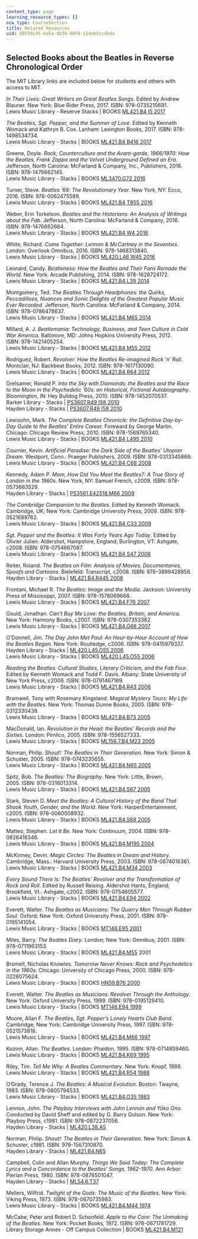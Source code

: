 ```yaml
---
content_type: page
learning_resource_types: []
ocw_type: CourseSection
title: Related Resources
uid: 88550c45-ba5a-db38-98f8-214ab5cc4bda
---
```


Selected Books about the Beatles in Reverse Chronological Order
---------------------------------------------------------------

The MIT Library links are included below for students and others with access to MIT.

_In Their Lives: Great Writers on Great Beatles Songs_. Edited by Andrew Blauner. New York: Blue Rider Press, 2017. ISBN: 978-0735210691.  
Lewis Music Library - Reserve Stacks | BOOKS [ML421.B4 I5 2017](http://library.mit.edu/item/002547937)

_The Beatles, Sgt. Pepper, and the Summer of Love_. Edited by Kenneth Womack and Kathryn B. Cox. Lanham: Lexington Books, 2017. ISBN: 978-1498534734.  
Lewis Music Library - Stacks | BOOKS [ML421.B4 B416 2017](http://library.mit.edu/item/002564396)

Greene, Doyle. _Rock, Counterculture and the Avant-garde, 1966/1970: How the Beatles, Frank Zappa and the Velvet Underground Defined an Era_. Jefferson, North Carolina: McFarland & Company, Inc., Publishers, 2016. ISBN: 978-1476662145.  
Lewis Music Library - Stacks | BOOKS [ML3470.G72 2016](http://library.mit.edu/item/002395263)

Turner, Steve. _Beatles ’66: The Revolutionary Year._ New York, NY: Ecco, 2016. ISBN: 978-0062475589.  
Lewis Music Library - Stacks | BOOKS [ML421.B4 T855 2016](http://library.mit.edu/item/002507473)

Weber, Erin Torkelson. _Beatles and the Historians: An Analysis of Writings about the Fab_. Jefferson, North Carolina: McFarland & Company, 2016. ISBN: 978-1476662664.  
Lewis Music Library - Stacks | BOOKS [ML421.B4 W4 2016](http://library.mit.edu/item/002412204)

White, Richard. _Come Together: Lennon & McCartney in the Seventies_. London: Overlook Omnibus, 2016. ISBN: 978-1468313840.  
Lewis Music Library - Stacks | BOOKS [ML420.L46 W45 2016](http://library.mit.edu/item/002476189)

Leonard, Candy. _Beatleness: How the Beatles and Their Fans Remade the World_. New York: Arcade Publishing, 2014. ISBN: 978-1628724172.  
Lewis Music Library - Stacks | BOOKS [ML421.B4 L39 2014](http://library.mit.edu/item/002306674)

Montgomery, Ted. _The Beatles Through Headphones: the Quirks, Peccadilloes, Nuances and Sonic Delights of the Greatest Popular Music Ever Recorded_. Jefferson, North Carolina: McFarland & Company, 2014. ISBN: 978-0786478637.  
Lewis Music Library - Stacks | BOOKS [ML421.B4 M65 2014](http://library.mit.edu/item/002301600)

Millard, A. J. _Beatlemania: Technology, Business, and Teen Culture in Cold War America_. Baltimore, MD: Johns Hopkins University Press, 2012. ISBN: 978-1421405254.  
Lewis Music Library - Stacks | BOOKS [ML421.B4 M55 2012](http://library.mit.edu/item/002072025)

Rodriguez, Robert. _Revolver: How the Beatles Re-imagined Rock ’n’ Roll_. Montclair, NJ: Backbeat Books, 2012. ISBN: 978-1617130090.  
Lewis Music Library - Stacks | BOOKS [ML421.B4 R64 2012](http://library.mit.edu/item/002076519)

Grelsamer, Ronald P. _Into the Sky with Diamonds: the Beatles and the Race to the Moon in the Psychedelic ’60s: an Historical, Fictional Autobiography_. Bloomington, IN: Hey Bulldog Press, 2010. ISBN: 978-1452070537.  
Barker Library - Stacks | [PS3607.R49 I58 2010](http://library.mit.edu/item/001752414)  
Hayden Library - Stacks | [PS3607.R49 I58 2010](http://library.mit.edu/item/001752414)

Lewisohn, Mark. _The Complete Beatles Chronicle: the Definitive Day-by-Day Guide to the Beatles’ Entire Career._ Foreward by George Martin. Chicago: Chicago Review Press, 2010. ISBN: 978-1569765340.  
Lewis Music Library - Stacks | BOOKS [ML421.B4 L495 2010](http://library.mit.edu/item/001953604)

Courrier, Kevin. _Artificial Paradise: the Dark Side of the Beatles’ Utopian Dream_. Westport, Conn.: Praeger Publishers, 2009. ISBN: 978-0313345869.  
Lewis Music Library - Stacks | BOOKS [ML421.B4 C68 2008](http://library.mit.edu/item/001691564)

Kennedy, Adam P. _Mom, How Did You Meet the Beatles?: A True Story of London in the 1960s_. New York, NY: Samuel French, c2009. ISBN: 978-0573663529.  
Hayden Library - Stacks | [PS3561.E42518.M66 2009](http://library.mit.edu/item/001657370)

_The Cambridge Companion to the Beatles_. Edited by Kenneth Womack. Cambridge, UK; New York: Cambridge University Press, 2009. ISBN: 978-0521689762.  
Lewis Music Library - Stacks | BOOKS [ML421.B4 C33 2009](http://library.mit.edu/item/001701711)

_Sgt. Pepper and the Beatles: It Was Forty Years Ago Today_. Edited by Olivier Julien. Aldershot, Hampshire, England; Burlington, VT: Ashgate, c2008. ISBN: 978-0754667087.  
Lewis Music Library - Stacks | BOOKS [ML421.B4 S47 2008](http://library.mit.edu/item/001665959)

Reiter, Roland. _The Beatles on Film: Analysis of Movies, Documentaries, Spoofs and Cartoons_. Bielefeld: Transcript, c2008. ISBN: 978-3899428858.  
Hayden Library - Stacks | [ML421.B4.R445 2008](http://library.mit.edu/item/001508343)

Frontani, Michael R. _The Beatles: Image and the Media_. Jackson: University Press of Mississippi, 2007. ISBN: 978-1578069668.  
Lewis Music Library - Stacks | BOOKS [ML421.B4.F76 2007](http://library.mit.edu/item/001441675)

Gould, Jonathan. _Can’t Buy Me Love: the Beatles, Britain, and America_. New York: Harmony Books, c2007. ISBN: 978-0307353382.  
Lewis Music Library - Stacks | BOOKS [ML421.B4.G68 2007](http://library.mit.edu/item/001481262)

O’Donnell, Jim. _The Day John Met Paul: An Hour-by-Hour Account of How the Beatles Began_. New York: Routledge, c2006. ISBN: 978-0415979337.  
Hayden Library - Stacks | [ML420.L45.O55 2006](http://library.mit.edu/item/001476747)  
Lewis Music Library - Stacks | BOOKS [ML420.L45.O55 2006](http://library.mit.edu/item/001476747)

_Reading the Beatles: Cultural Studies, Literary Criticism, and the Fab Four_. Edited by Kenneth Womack and Todd F. Davis. Albany: State University of New York Press, c2006. ISBN: 978-0791467169.  
Lewis Music Library - Stacks | BOOKS [ML421.B4.R43 2006](http://library.mit.edu/item/001379572)

Bramwell, Tony with Rosemary Kingsland. _Magical Mystery Tours: My Life with the Beatles_. New York: Thomas Dunne Books, 2005. ISBN: 978-0312330439.  
Lewis Music Library - Stacks | BOOKS [ML421.B4.B73 2005](http://library.mit.edu/item/001345016)

MacDonald, Ian. _Revolution in the Head: the Beatles’ Records and the Sixties_. London: Pimlico, 2005. ISBN: 978-1556527333.  
Lewis Music Library - Stacks | BOOKS [ML156.7.B4.M23 2005](http://library.mit.edu/item/001336906)

Norman, Philip. _Shout!: The Beatles in Their Generation_. New York: Simon & Schuster, 2005. ISBN: 978-0743235655.  
Lewis Music Library - Stacks | BOOKS [ML421.B4.N65 2005](http://library.mit.edu/item/001303090)

Spitz, Bob. _The Beatles: The Biography_. New York: Little, Brown, 2005. ISBN: 978-0316013314.  
Lewis Music Library - Stacks | BOOKS [ML421.B4.S67 2005](http://library.mit.edu/item/001352466)

Stark, Steven D. _Meet the Beatles: A Cultural History of the Band That Shook Youth, Gender, and the World_. New York: HarperEntertainment, c2005. ISBN: 978-0060008932.  
Lewis Music Library - Stacks | BOOKS [ML421.B4.S68 2005](http://library.mit.edu/item/001347211)

Matteo, Stephen. _Let It Be_. New York: Continuum, 2004. ISBN: 978-0826416346.  
Lewis Music Library - Stacks | BOOKS [ML421.B4.M195 2004](http://library.mit.edu/item/001352311)

McKinney, Devin. _Magic Circles: The Beatles in Dream and History_. Cambridge, Mass.: Harvard University Press, 2003. ISBN: 978-0674016361.  
Lewis Music Library - Stacks | BOOKS [ML421.B4.M34 2003](http://library.mit.edu/item/001230023)

_Every Sound There Is: The Beatles’ Revolver and the Transformation of Rock and Roll_. Edited by Russell Reising. Aldershot Hants, England; Brookfield, Vt.: Ashgate, c2002. ISBN: 978-0754605577.  
Lewis Music Library - Stacks | BOOKS [ML421.B4.E94 2002](http://library.mit.edu/item/001122326)

Everett, Walter. _The Beatles as Musicians: The Quarry Men Through Rubber Soul_. Oxford; New York: Oxford University Press, 2001. ISBN: 978-0195141054.  
Lewis Music Library - Stacks | BOOKS [MT146.E95 2001](http://library.mit.edu/item/001029084)

Miles, Barry. _The Beatles Diary_. London; New York: Omnibus, 2001. ISBN: 978-0711963153.  
Lewis Music Library - Stacks | BOOKS [ML421.B4.M55](http://library.mit.edu/item/000998410) 2001

Bromell, Nicholas Knowles. _Tomorrow Never Knows: Rock and Psychedelics in the 1960s_. Chicago: University of Chicago Press, 2000. ISBN: 978-0226075624.  
Lewis Music Library - Stacks | BOOKS [HN59.B76 2000](http://library.mit.edu/item/000956816)

Everett, Walter. _The Beatles as Musicians: Revolver Through the Anthology_. New York: Oxford University Press, 1999. ISBN: 978-0195129410.  
Lewis Music Library - Stacks | BOOKS [MT146.E94 1999](http://library.mit.edu/item/000914895)

Moore, Allan F. _The Beatles, Sgt. Pepper’s Lonely Hearts Club Band._ Cambridge; New York: Cambridge University Press, 1997. ISBN: 978-0521573818.  
Lewis Music Library - Stacks | BOOKS [ML421.B4.M66 1997](http://library.mit.edu/item/000837028)

Kozinn, Allan. _The Beatles_. London: Phaidon, 1995. ISBN: 978-0714859460.  
Lewis Music Library - Stacks | BOOKS [ML421.B4.K69 1995](http://library.mit.edu/item/000874877)

Riley, Tim. _Tell Me Why: A Beatles Commentary_. New York: Knopf, 1988.  
Lewis Music Library - Stacks | BOOKS [ML421.B4.R54 1988](http://library.mit.edu/item/000378420)

O’Grady, Terence J. _The Beatles: A Musical Evolution_. Boston: Twayne, 1983. ISBN: 978-0805794533.  
Lewis Music Library - Stacks | BOOKS [ML421.B4.O35 1983](http://library.mit.edu/item/000199672)

Lennon, John. _The Playboy Interviews with John Lennon and Yōko Ono_. Conducted by David Sheff and edited by G. Barry Golson. New York: Playboy Press, c1981. ISBN: 978-0872237056.  
Hayden Library - Stacks | [ML420.L38.A5](http://library.mit.edu/item/000114641)

Norman, Philip. _Shout!: The Beatles in Their Generation_. New York: Simon & Schuster, c1981. ISBN: 978-1567310870.  
Hayden Library - Stacks | [ML421.B4.N65](http://library.mit.edu/item/000108917)

Campbell, Colin and Allan Murphy. _Things We Said Today: The Complete Lyrics and a Concordance to the Beatles’ Songs, 1962-1970_. Ann Arbor: Pierian Press, 1980. ISBN: 978-0876501047.  
Hayden Library - Stacks | [ML54.6.T37](http://library.mit.edu/item/000113141)

Mellers, Wilfrid. _Twilight of the Gods: The Music of the Beatles_. New York: Viking Press, 1973. ISBN: 978-0670735983.  
Lewis Music Library - Stacks | BOOKS [ML421.B4.M44 1974](http://library.mit.edu/item/001511255)

McCabe, Peter and Robert D. Schonfeld. _Apple to the Core: The Unmaking of the Beatles_. New York: Pocket Books, 1972. ISBN: 978-0671781729.  
Library Storage Annex - Off Campus Collection | BOOKS [ML421.B4.M121](http://library.mit.edu/item/000351861)